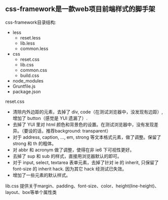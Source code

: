 css-framework是一款web项目前端样式的脚手架
---
css-framework目录结构:
* less
	* reset.less
	* lib.less
	* common.less
* css
	* reset.css
	* lib.css
	* common.css
	* build.css
* node_modules
* Gruntfile.js
* package.json

reset.css
* 清除内外边距的元素，去掉了 div, code（在测试浏览器中，没发现有边距）, 增加了 button（感觉是 YUI 遗漏了）. 
* 去掉了 YUI 里对 html 颜色和背景色的设置。在测试浏览器中，没有发现差异。（要设的话，推荐background: transparent） 
* 对于 address, caption, …, em, strong 等文本格式元素，做了调整。保留了 strong 和 th 的粗体。 
* 对 abbr 和 acronym 做了调整，使得在非 ie6 下可视性更好。 
* 去掉了 sup 和 sub 的样式，直接用浏览器默认的即可。 
* 对于 input, select, textarea 表单元素，去掉了针对 ie 的 inherit, 只保留了 font-size 的 inherit hack. 因为其它 hack 经测试已失效。 
* 增加了一些元素的默认样式。 

lib.css
提供关于margin、padding、font-size、color、height(line-height)、layout、box等单个属性类
